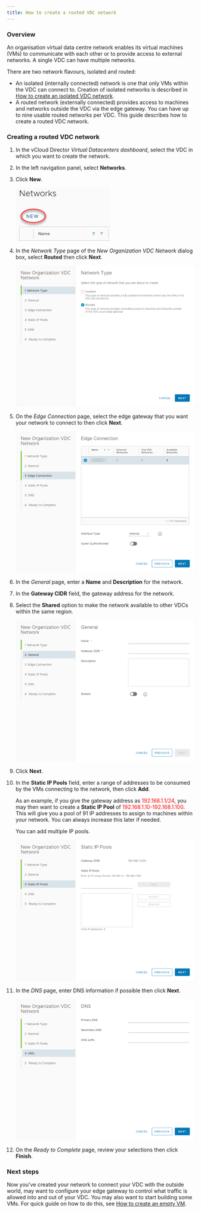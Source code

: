 ```yaml
---
title: How to create a routed VDC network
---
```


### Overview

An organisation virtual data centre network enables its virtual machines (VMs) to communicate with each other or to provide access to external networks. A single VDC can have multiple networks.

There are two network flavours, isolated and routed:
- An isolated (internally connected) network is one that only VMs within the VDC can connect to. Creation of isolated networks is described in [How to create an isolated VDC network](./how_to_create_an_isolated_vdc_network.md).
- A routed network (externally connected) provides access to machines and networks outside the VDC via the edge gateway. You can have up to nine usable routed networks per VDC. This guide describes how to create a routed VDC network.

### Creating a routed VDC network

1. In the vCloud Director *Virtual Datacenters dashboard*, select the VDC in which you want to create the network.

1. In the left navigation panel, select **Networks**.

1. Click **New**.

    ![New Network](./assets/new_network.png)

1. In the *Network Type* page of the *New Organization VDC Network* dialog box, select **Routed** then click **Next**.

    ![New Routed Network](./assets/new_routed_network.png)

1. On the *Edge Connection* page, select the edge gateway that you want your network to connect to then click **Next**.

    ![New Routed Edge](./assets/new_routed_edge_connection.png)

1. In the *General* page, enter a **Name** and **Description** for the network.

1. In the **Gateway CIDR** field, the gateway address for the network.

1. Select the **Shared** option to make the network available to other VDCs within the same region.

    ![New Routed General](./assets/new_routed_general.png)

1. Click **Next**.
 
1. In the **Static IP Pools** field, enter a range of addresses to be consumed by the VMs connecting to the network, then click **Add**.

    As an example, if you give the gateway address as <span style="color:red">192.168.1.1/24</span>, you may then want to create a **Static IP Pool** of <span style="color:red">192.168.1.10-192.168.1.100</span>. This will give you a pool of 91 IP addresses to assign to machines within your network. You can always increase this later if needed.

    You can add multiple IP pools.

    ![New Routed IP Pools](./assets/new_routed_ip_pools.png)

1. In the *DNS* page, enter DNS information if possible then click **Next**.

    ![New Routed DNS](./assets/new_routed_dns.png)

1. On the *Ready to Complete* page, review your selections then click **Finish**.

### Next steps

Now you've created your network to connect your VDC with the outside world, may want to configure your edge gateway to control what traffic is allowed into and out of your VDC. You may also want to start building some VMs. For quick guide on how to do this, see [How to create an empty VM](todo).